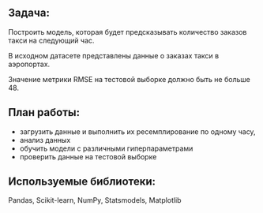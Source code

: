 ## Задача:
Построить модель, которая будет предсказывать количество заказов такси на следующий час.

В исходном датасете представлены данные о заказах такси в аэропортах.

Значение метрики RMSE на тестовой выборке должно быть не больше 48.

## План работы:
- загрузить данные и выполнить их ресемплирование по одному часу,
- анализ данных
- обучить модели с различными гиперпараметрами
- проверить данные на тестовой выборке 

## Используемые библиотеки:
Pandas, Scikit-learn, NumPy, Statsmodels, Matplotlib
